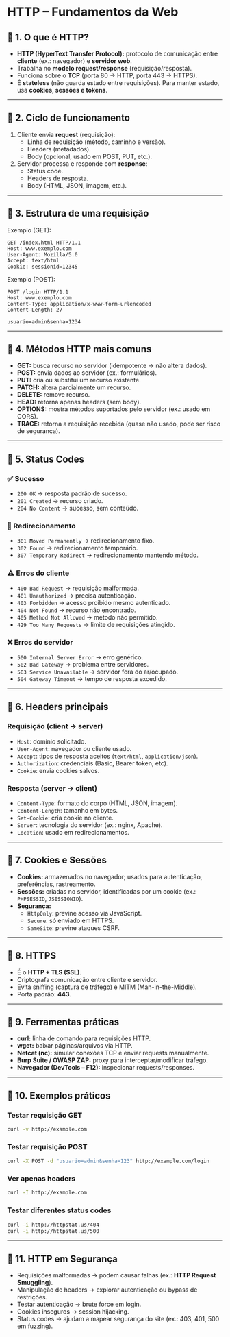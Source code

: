 # HTTP – Fundamentos da Web

## 🔹 1. O que é HTTP?
- **HTTP (HyperText Transfer Protocol):** protocolo de comunicação entre **cliente** (ex.: navegador) e **servidor web**.
- Trabalha no **modelo request/response** (requisição/resposta).
- Funciona sobre o **TCP** (porta 80 → HTTP, porta 443 → HTTPS).
- É **stateless** (não guarda estado entre requisições). Para manter estado, usa **cookies, sessões e tokens**.

---

## 🔹 2. Ciclo de funcionamento
1. Cliente envia **request** (requisição):
   - Linha de requisição (método, caminho e versão).
   - Headers (metadados).
   - Body (opcional, usado em POST, PUT, etc.).
2. Servidor processa e responde com **response**:
   - Status code.
   - Headers de resposta.
   - Body (HTML, JSON, imagem, etc.).

---

## 🔹 3. Estrutura de uma requisição
Exemplo (GET):
```
GET /index.html HTTP/1.1
Host: www.exemplo.com
User-Agent: Mozilla/5.0
Accept: text/html
Cookie: sessionid=12345
```

Exemplo (POST):
```
POST /login HTTP/1.1
Host: www.exemplo.com
Content-Type: application/x-www-form-urlencoded
Content-Length: 27

usuario=admin&senha=1234
```

---

## 🔹 4. Métodos HTTP mais comuns
- **GET:** busca recurso no servidor (idempotente → não altera dados).
- **POST:** envia dados ao servidor (ex.: formulários).
- **PUT:** cria ou substitui um recurso existente.
- **PATCH:** altera parcialmente um recurso.
- **DELETE:** remove recurso.
- **HEAD:** retorna apenas headers (sem body).
- **OPTIONS:** mostra métodos suportados pelo servidor (ex.: usado em CORS).
- **TRACE:** retorna a requisição recebida (quase não usado, pode ser risco de segurança).

---

## 🔹 5. Status Codes
### ✅ Sucesso
- `200 OK` → resposta padrão de sucesso.
- `201 Created` → recurso criado.
- `204 No Content` → sucesso, sem conteúdo.

### 🔄 Redirecionamento
- `301 Moved Permanently` → redirecionamento fixo.
- `302 Found` → redirecionamento temporário.
- `307 Temporary Redirect` → redirecionamento mantendo método.

### ⚠ Erros do cliente
- `400 Bad Request` → requisição malformada.
- `401 Unauthorized` → precisa autenticação.
- `403 Forbidden` → acesso proibido mesmo autenticado.
- `404 Not Found` → recurso não encontrado.
- `405 Method Not Allowed` → método não permitido.
- `429 Too Many Requests` → limite de requisições atingido.

### ❌ Erros do servidor
- `500 Internal Server Error` → erro genérico.
- `502 Bad Gateway` → problema entre servidores.
- `503 Service Unavailable` → servidor fora do ar/ocupado.
- `504 Gateway Timeout` → tempo de resposta excedido.

---

## 🔹 6. Headers principais
### Requisição (client → server)
- `Host`: domínio solicitado.
- `User-Agent`: navegador ou cliente usado.
- `Accept`: tipos de resposta aceitos (`text/html`, `application/json`).
- `Authorization`: credenciais (Basic, Bearer token, etc).
- `Cookie`: envia cookies salvos.

### Resposta (server → client)
- `Content-Type`: formato do corpo (HTML, JSON, imagem).
- `Content-Length`: tamanho em bytes.
- `Set-Cookie`: cria cookie no cliente.
- `Server`: tecnologia do servidor (ex.: nginx, Apache).
- `Location`: usado em redirecionamentos.

---

## 🔹 7. Cookies e Sessões
- **Cookies:** armazenados no navegador; usados para autenticação, preferências, rastreamento.
- **Sessões:** criadas no servidor, identificadas por um cookie (ex.: `PHPSESSID`, `JSESSIONID`).
- **Segurança:**
  - `HttpOnly`: previne acesso via JavaScript.
  - `Secure`: só enviado em HTTPS.
  - `SameSite`: previne ataques CSRF.

---

## 🔹 8. HTTPS
- É o **HTTP + TLS (SSL)**.
- Criptografa comunicação entre cliente e servidor.
- Evita sniffing (captura de tráfego) e MITM (Man-in-the-Middle).
- Porta padrão: **443**.

---

## 🔹 9. Ferramentas práticas
- **curl:** linha de comando para requisições HTTP.
- **wget:** baixar páginas/arquivos via HTTP.
- **Netcat (nc):** simular conexões TCP e enviar requests manualmente.
- **Burp Suite / OWASP ZAP:** proxy para interceptar/modificar tráfego.
- **Navegador (DevTools – F12):** inspecionar requests/responses.

---

## 🔹 10. Exemplos práticos
### Testar requisição GET
```bash
curl -v http://example.com
```

### Testar requisição POST
```bash
curl -X POST -d "usuario=admin&senha=123" http://example.com/login
```

### Ver apenas headers
```bash
curl -I http://example.com
```

### Testar diferentes status codes
```bash
curl -i http://httpstat.us/404
curl -i http://httpstat.us/500
```

---

## 🔹 11. HTTP em Segurança
- Requisições malformadas → podem causar falhas (ex.: **HTTP Request Smuggling**).
- Manipulação de headers → explorar autenticação ou bypass de restrições.
- Testar autenticação → brute force em login.
- Cookies inseguros → session hijacking.
- Status codes → ajudam a mapear segurança do site (ex.: 403, 401, 500 em fuzzing).
